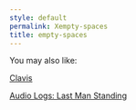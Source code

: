 ```yaml
---
style: default
permalink: Xempty-spaces
title: empty-spaces
---
```

You may also like:

[Clavis](http://scp-wiki.net/clavis)

[Audio Logs: Last Man Standing](http://scp-wiki.net/last-man-standing)
